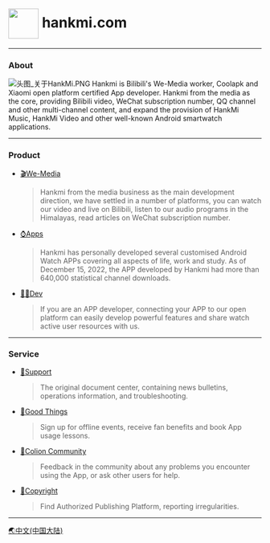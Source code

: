 # <img src="favicon.ico" width="60" height="60" align="center" /> hankmi.com  
  
***
   
### About
![头图_关于HankMi.PNG](https://s2.loli.net/2023/01/03/HkrEMtvnBVj8OTW.png)
Hankmi is Bilibili's We-Media worker, Coolapk and Xiaomi open platform certified App developer. Hankmi from the media as the core, providing Bilibili video, WeChat subscription number, QQ channel and other multi-channel content, and expand the provision of HankMi Music, HankMi Video and other well-known Android smartwatch applications.  

***

### Product

* [🎬We-Media](https://www.hankmi.com/en/live)
  > Hankmi from the media business as the main development direction, we have settled in a number of platforms, you can watch our video and live on Bilibili, listen to our audio programs in the Himalayas, read articles on WeChat subscription number.  
  
* [⌚Apps ](https://www.hankmi.com/en/service_not_available)
  > Hankmi has personally developed several customised Android Watch APPs covering all aspects of life, work and study. As of December 15, 2022, the APP developed by Hankmi had more than 640,000 statistical channel downloads.  
  
* [🧑‍💻Dev](https://www.hankmi.com/en/service_not_available)
    > If you are an APP developer, connecting your APP to our open platform can easily develop powerful features and share watch active user resources with us.  

***

### Service

* [📰Support](https://www.hankmi.com/en/support)
  > The original document center, containing news bulletins, operations information, and troubleshooting.  
  
* [🎁Good Things](https://www.hankmi.com/en/service_not_available)
  > Sign up for offline events, receive fan benefits and book App usage lessons.  
  
* [👥Colion Community](https://www.hankmi.com/en/community)
  > Feedback in the community about any problems you encounter using the App, or ask other users for help.  
  
* [📃Copyright](https://www.hankmi.com/en/service_not_available)
  > Find Authorized Publishing Platform, reporting irregularities.  

***

[🌏中文(中国大陆)](https://www.hankmi.com)

